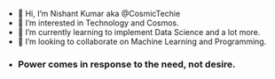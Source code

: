 - 👋 Hi, I’m Nishant Kumar aka @CosmicTechie
- 👀 I’m interested in Technology and Cosmos.
- 🌱 I’m currently learning to implement Data Science and a lot more.
- 💞️ I’m looking to collaborate on Machine Learning and Programming.
- ### Power comes in response to the need, not desire.
<!--- 📫 How to reach me? : -->

<!---
CosmicTechie/CosmicTechie is a ✨ special ✨ repository because its `README.md` (this file) appears on your GitHub profile.
You can click the Preview link to take a look at your changes.
--->
